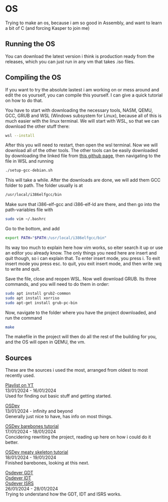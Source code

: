# OS
Trying to make an os, because i am so good in Assembly, and want to learn a bit of C (and forcing Kasper to join me)


## Running the OS
You can download the latest version i think is production ready from the releases, which you can just run in any vm that takes .iso files. 

## Compiling the OS
If you want to try the absolute lastest i am working on or mess around and edit the os yourself, you can compile this yourself. I can give a quick tutorial on how to do that. 

You have to start with downloading the necessary tools, NASM, QEMU, GCC, GRUB and WSL (Windows subsystem for Linux), because all of this is much easier with the linux terminal.
We will start with WSL, so that we can download the other stuff there:
```bash
wsl --install
```
After this you will need to restart, then open the wsl terminal. Now we will download all of the other tools. 
The other tools can be easily downloaded by downloading the linked file from [this github page](https://github.com/mell-o-tron/MellOs/blob/main/A_Setup/setup-gcc-debian.sh), then navigating to the file in WSL and running 
```bash
./setup-gcc-debian.sh
```
This will take a while. After the downloads are done, we will add them GCC folder to path. The folder usually is at 
```bash
/usr/local/i386elfgcc/bin
```
Make sure that i386-elf-gcc and i386-elf-ld are there, and then go into the path-variables file with
```bash
sudo vim ~/.bashrc
```
Go to the bottom, and add 
```bash
export PATH="$PATH:/usr/local/i386elfgcc/bin"
```
Its way too much to explain here how vim works, so eiter search it up or use an editor you already know. 
The only things you need here are insert and quit though, so i can explain that. To enter insert mode, you press i. To exit insert mode you press esc.
to quit, you exit insert mode, and then write :wq to write and quit.


Save the file, close and reopen WSL. Now well download GRUB. Its three commands, and you will need to do them in order:
```bash
sudo apt install grub2-common
sudo apt install xorriso
sudo apt-get install grub-pc-bin
```
Now, navigate to the folder where you have the project downloaded, and run the command
```bash
make
```
The makefile in the project will then do all the rest of the building for you, and the OS will open in QEMU, the vm.

## Sources
These are the sources i used the most, arranged from oldest to most recently used.

[Playlist on YT](https://www.youtube.com/playlist?list=PLm3B56ql_akNcvH8vvJRYOc7TbYhRs19M)<br>
13/01/2024 - 16/01/2024<br>
Used for finding out basic stuff and getting started.<br>

[OSDev](https://wiki.osdev.org/Main_Page)<br>
13/01/2024 - infinity and beyond<br>
Generally just nice to have, has info on most things.<br>

[OSDev barebones tutorial](https://wiki.osdev.org/Bare_Bones)<br>
17/01/2024 - 18/01/2024<br>
Concidering rewriting the project, reading up here on how i could do it better.<br>

[OSDev meaty skeleton tutorial](https://wiki.osdev.org/Meaty_Skeleton)<br>
18/01/2024 - 19/01/2024<br>
Finished barebones, looking at this next.<br>

[Osdever GDT](http://www.osdever.net/bkerndev/Docs/gdt.htm)<br>
[Osdever IDT](http://www.osdever.net/bkerndev/Docs/idt.htm)<br>
[Osdever ISRS](http://www.osdever.net/bkerndev/Docs/isrs.htm)<br>
26/01/2024 - 28/01/2024<br>
Trying to understand how the GDT, IDT and ISRS works.<br>
